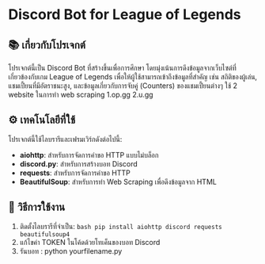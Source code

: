 # Discord Bot for League of Legends

## 📚 เกี่ยวกับโปรเจกต์
โปรเจกต์นี้เป็น Discord Bot ที่สร้างขึ้นเพื่อการศึกษา โดยมุ่งเน้นการดึงข้อมูลจากเว็บไซต์ที่เกี่ยวข้องกับเกม League of Legends เพื่อให้ผู้ใช้สามารถเข้าถึงข้อมูลที่สำคัญ เช่น สถิติของผู้เล่น, แชมเปี้ยนที่มีอัตราชนะสูง, และข้อมูลเกี่ยวกับการจับคู่ (Counters) ของแชมเปี้ยนต่างๆ
ใช้ 2 website ในการทำ web scraping  1.op.gg 2.u.gg

## ⚙️ เทคโนโลยีที่ใช้
โปรเจกต์นี้ใช้ไลบรารีและเฟรมเวิร์กดังต่อไปนี้:
- **aiohttp**: สำหรับการจัดการคำขอ HTTP แบบไม่บล็อก
- **discord.py**: สำหรับการสร้างบอท Discord
- **requests**: สำหรับการจัดการคำขอ HTTP
- **BeautifulSoup**: สำหรับการทำ Web Scraping เพื่อดึงข้อมูลจาก HTML

## 🚀 วิธีการใช้งาน
1. ติดตั้งไลบรารีที่จำเป็น:
```bash pip install aiohttp discord requests beautifulsoup4```
3. แก้ไขค่า TOKEN ในโค้ดด้วยโทเค็นของบอท Discord
4. รันบอท : python yourfilename.py
